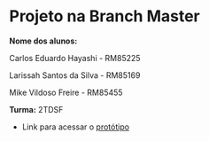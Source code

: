# Projeto na Branch Master

**Nome dos alunos:**

Carlos Eduardo Hayashi - RM85225

Larissah Santos da Silva - RM85169

Mike Vildoso Freire - RM85455


**Turma:** 2TDSF

* Link para acessar o [protótipo](https://www.figma.com/file/ChuLVyeDFQhGOlUeLsSY9K/Untitled?node-id=0%3A1)
